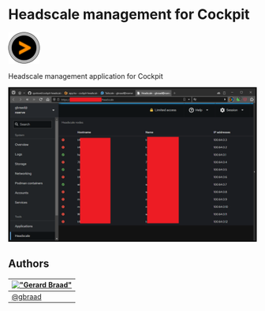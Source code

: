 Headscale management for Cockpit
================================

!["Prompt"](https://raw.githubusercontent.com/gbraad/assets/gh-pages/icons/prompt-icon-64.png)


Headscale management application for Cockpit


![Screenshot](./docs/screenshot.png)


Authors
-------

| [!["Gerard Braad"](http://gravatar.com/avatar/e466994eea3c2a1672564e45aca844d0.png?s=60)](http://gbraad.nl "Gerard Braad <me@gbraad.nl>") |
|---|
| [@gbraad](https://gbraad.nl/social)  |
